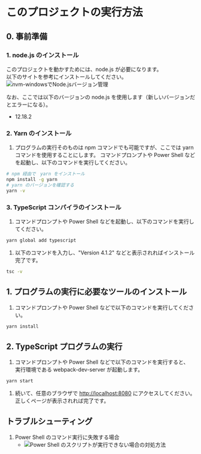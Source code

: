 # このプロジェクトの実行方法

## 0. 事前準備

### 1. node.js のインストール

このプロジェクトを動かすためには、node.js が必要になります。  
以下のサイトを参考にインストールしてください。  
![nvm-windowsでNode.jsバージョン管理](https://qiita.com/akuden/items/a88630de9624039c4135)

なお、ここでは以下のバージョンの node.js を使用します（新しいバージョンだとエラーになる）。

* 12.18.2

### 2. Yarn のインストール

1. プログラムの実行そのものは npm コマンドでも可能ですが、ここでは yarn コマンドを使用することにします。
コマンドプロンプトや Power Shell などを起動し、以下のコマンドを実行してください。

```Bash
# npm 経由で　yarn をインストール
npm install -g yarn
# yarn のバージョンを確認する
yarn -v
```

### 3. TypeScript コンパイラのインストール

1. コマンドプロンプトや Power Shell などを起動し、以下のコマンドを実行してください。

```Bash
yarn global add typescript
```

1. 以下のコマンドを入力し、"Version 4.1.2" などと表示されればインストール完了です。

```Bash
tsc -v
```

## 1. プログラムの実行に必要なツールのインストール

1. コマンドプロンプトや Power Shell などで以下のコマンドを実行してください。

```Bash
yarn install
```

## 2. TypeScript プログラムの実行

1. コマンドプロンプトや Power Shell などで以下のコマンドを実行すると、
実行環境である webpack-dev-server が起動します。

```Bash
yarn start
```

1. 続いて、任意のブラウザで <http://localhost:8080> にアクセスしてください。
正しくページが表示されれば完了です。

## トラブルシューティング

1. Power Shell のコマンド実行に失敗する場合
   * ![Power Shell のスクリプトが実行できない場合の対処方法](https://qiita.com/Targityen/items/3d2e0b5b0b7b04963750)
